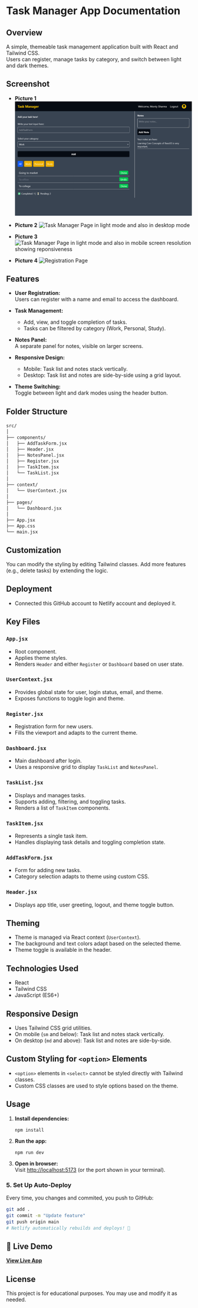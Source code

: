 # Task Manager App Documentation

## Overview
A simple, themeable task management application built with React and Tailwind CSS.  
Users can register, manage tasks by category, and switch between light and dark themes.

## Screenshot
- **Picture 1**
![Task Manager Page in Dark mode and also in desktop mode](./public/images/1.png)

- **Picture 2**
![Task Manager Page in light mode and also in desktop mode](images/2.png)

- **Picture 3**
![Task Manager Page in light mode and also in mobile screen resolution showing reponsiveness](images/3.png)

- **Picture 4**
![Registration Page](images/4.png)

## Features
- **User Registration:**  
  Users can register with a name and email to access the dashboard.

- **Task Management:**  
  - Add, view, and toggle completion of tasks.
  - Tasks can be filtered by category (Work, Personal, Study).

- **Notes Panel:**  
  A separate panel for notes, visible on larger screens.

- **Responsive Design:**  
  - Mobile: Task list and notes stack vertically.
  - Desktop: Task list and notes are side-by-side using a grid layout.

- **Theme Switching:**  
  Toggle between light and dark modes using the header button.

## Folder Structure

```
src/
│
├── components/
│   ├── AddTaskForm.jsx
│   ├── Header.jsx
│   ├── NotesPanel.jsx
│   ├── Register.jsx
│   ├── TaskItem.jsx
│   └── TaskList.jsx
│
├── context/
│   └── UserContext.jsx
│
├── pages/
│   └── Dashboard.jsx
│
├── App.jsx
├── App.css
└── main.jsx
```

## Customization
You can modify the styling by editing Tailwind classes.
Add more features (e.g., delete tasks) by extending the logic.

## Deployment
- Connected this GitHub account to Netlify account and deployed it.

## Key Files

### `App.jsx`
- Root component.
- Applies theme styles.
- Renders `Header` and either `Register` or `Dashboard` based on user state.

### `UserContext.jsx`
- Provides global state for user, login status, email, and theme.
- Exposes functions to toggle login and theme.

### `Register.jsx`
- Registration form for new users.
- Fills the viewport and adapts to the current theme.

### `Dashboard.jsx`
- Main dashboard after login.
- Uses a responsive grid to display `TaskList` and `NotesPanel`.

### `TaskList.jsx`
- Displays and manages tasks.
- Supports adding, filtering, and toggling tasks.
- Renders a list of `TaskItem` components.

### `TaskItem.jsx`
- Represents a single task item.
- Handles displaying task details and toggling completion state.

### `AddTaskForm.jsx`
- Form for adding new tasks.
- Category selection adapts to theme using custom CSS.

### `Header.jsx`
- Displays app title, user greeting, logout, and theme toggle button.

## Theming
- Theme is managed via React context (`UserContext`).
- The background and text colors adapt based on the selected theme.
- Theme toggle is available in the header.

## Technologies Used
- React
- Tailwind CSS
- JavaScript (ES6+)

## Responsive Design
- Uses Tailwind CSS grid utilities.
- On mobile (`sm` and below): Task list and notes stack vertically.
- On desktop (`md` and above): Task list and notes are side-by-side.

## Custom Styling for `<option>` Elements
- `<option>` elements in `<select>` cannot be styled directly with Tailwind classes.
- Custom CSS classes are used to style options based on the theme.

## Usage
1. **Install dependencies:**
   ```
   npm install
   ```

2. **Run the app:**
   ```
   npm run dev
   ```

3. **Open in browser:**  
   Visit [http://localhost:5173](http://localhost:5173) (or the port shown in your terminal).

### 5. **Set Up Auto-Deploy**
Every time, you changes and commited, you push to GitHub:
```bash
git add .
git commit -m "Update feature"
git push origin main
# Netlify automatically rebuilds and deploys! 🎉
```

## 🚀 Live Demo
**[View Live App](https://thetaskmanagerr.netlify.app/)**

## License
This project is for educational purposes. You may use and modify it as needed.
